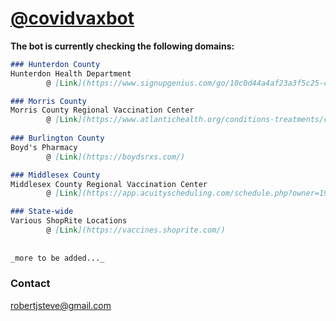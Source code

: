 
# [@covidvaxbot](https://twitter.com/covidvaxbot)




**The bot is currently checking the following domains:**
```markdown
### Hunterdon County
Hunterdon Health Department
        @ [Link](https://www.signupgenius.com/go/10c0d44a4af23a3f5c25-covid)

### Morris County
Morris County Regional Vaccination Center
        @ [Link](https://www.atlantichealth.org/conditions-treatments/coronavirus-covid-19/covid-vaccine/schedule-vaccine-appointment.html)
        
### Burlington County
Boyd's Pharmacy
        @ [Link](https://boydsrxs.com/)

### Middlesex County
Middlesex County Regional Vaccination Center
        @ [Link](https://app.acuityscheduling.com/schedule.php?owner=19830283)

### State-wide
Various ShopRite Locations
        @ [Link](https://vaccines.shoprite.com/)
   
   
_more to be added..._
```


### Contact

robertjsteve@gmail.com
